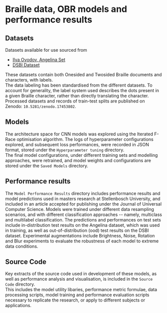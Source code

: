 # Braille data, OBR models and performance results

## Datasets

Datasets available for use sourced from  

* [Ilya Ovodov, Angelina Set](https://github.com/IlyaOvodov/AngelinaDataset)  
* [DSBI Dataset](https://github.com/yeluo1994/DSBI)  

These datasets contain both Onesided and Twosided Braille documents and characters, with labels.  
The data labeling has been standardised from the different datasets. To account for generality, the label system used describes the dots present in a given Braille character, rather than directly translating the character.  
Processed datasets and records of train-test splits are published on Zenodo: `10.5281/zenodo.17453802`.  

## Models

The architecture space for CNN models was explored using the Iterated F-Race optimisation algorithm.
The logs of hyperparameter configurations explored, and subsequent loss performances, were recorded in JSON format, stored under the `Hyperparameter tuning` directory.  
The final model configurations, under different training sets and modelling approaches, were retrained, and model weights and configurations are stored under the `Saved Models` directory.  

## Performance results

The `Model Performance Results` directory includes performance results and model predictions used in masters research at Stellenbosch University, and included in an article accepted for publishing under the Journal of Universal Computer Science.
Models were trained under different data resampling scenarios, and with different classification approaches -- namely, multiclass and multilabel classification.
The predictions and performances on test sets include in-distribution test results on the Angelina dataset, which was used in training, as well as out-of-distribution (ood) test results on the DSBI dataset.
Experimental augmentations include Brightness, Noise, Rotation and Blur experiments to evaluate the robustness of each model to extreme data conditions.

## Source Code

Key extracts of the source code used in development of these models, as well as performance analysis and visualisation, is included in the `Source Code` directory.  
This includes the model utility libaries, performance metric formulae, data processing scripts, model training and performance evaluation scripts necessary to replicate the research, or apply to different subjects or applications.
